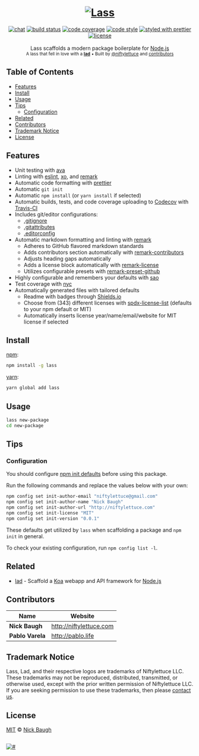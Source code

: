 <h1 align="center">
  <a href="https://lass.js.org"><img src="https://cdn.rawgit.com/lassjs/lass/e39cd571/media/lass.png" alt="Lass" /></a>
</h1>
<div align="center">
  <a href="http://slack.crocodilejs.com"><img src="http://slack.crocodilejs.com/badge.svg" alt="chat" /></a>
  <a href="https://semaphoreci.com/niftylettuce/lass"> <img src="https://semaphoreci.com/api/v1/niftylettuce/lass/branches/master/shields_badge.svg" alt="build status"></a>
  <a href="https://codecov.io/github/lassjs/lass"><img src="https://img.shields.io/codecov/c/github/lassjs/lass/master.svg" alt="code coverage" /></a>
  <a href="https://github.com/sindresorhus/xo"><img src="https://img.shields.io/badge/code_style-XO-5ed9c7.svg" alt="code style" /></a>
  <a href="https://github.com/prettier/prettier"><img src="https://img.shields.io/badge/styled_with-prettier-ff69b4.svg" alt="styled with prettier" /></a>
  <a href="LICENSE"><img src="https://img.shields.io/github/license/lassjs/lass.svg" alt="license" /></a>
</div>
<br />
<div align="center">
  Lass scaffolds a modern package boilerplate for <a href="https://nodejs.org">Node.js</a>
</div>

<div align="center">
  <sub>
    A lass that fell in love with a <a href="https://github.com/ladjs/lad"><strong>lad</strong></a>
    &bull; Built by <a href="https://github.com/niftylettuce">@niftylettuce</a>
    and <a href="#contributors">contributors</a>
  </sub>
</div>


## Table of Contents

* [Features](#features)
* [Install](#install)
* [Usage](#usage)
* [Tips](#tips)
  * [Configuration](#configuration)
* [Related](#related)
* [Contributors](#contributors)
* [Trademark Notice](#trademark-notice)
* [License](#license)


## Features

* Unit testing with [ava][]
* Linting with [eslint][], [xo][], and [remark][]
* Automatic code formatting with [prettier][]
* Automatic `git init`
* Automatic `npm install` (or `yarn install` if selected)
* Automatic builds, tests, and code coverage uploading to [Codecov][] with [Travis-CI][]
* Includes git/editor configurations:
  * [.gitignore](template/gitignore)
  * [.gitattributes](template/.gitattributes)
  * [.editorconfig](template/.editorconfig)
* Automatic markdown formatting and linting with [remark][]
  * Adheres to GitHub flavored markdown standards
  * Adds contributors section automatically with [remark-contributors][]
  * Adjusts heading gaps automatically
  * Adds a license block automatically with [remark-license][]
  * Utilizes configurable presets with [remark-preset-github][]
* Highly configurable and remembers your defaults with [sao][]
* Test coverage with [nyc][]
* Automatically generated files with tailored defaults
  * Readme with badges through [Shields.io][shields]
  * Choose from (343) different licenses with [spdx-license-list][] (defaults to your npm default or MIT)
  * Automatically inserts license year/name/email/website for MIT license if selected


## Install

[npm][]:

```sh
npm install -g lass
```

[yarn][]:

```sh
yarn global add lass
```


## Usage

```sh
lass new-package
cd new-package
```


## Tips

### Configuration

You should configure [npm init defaults][npm-init-defaults] before using this package.

Run the following commands and replace the values below with your own:

```bash
npm config set init-author-email "niftylettuce@gmail.com"
npm config set init-author-name "Nick Baugh"
npm config set init-author-url "http://niftylettuce.com"
npm config set init-license "MIT"
npm config set init-version "0.0.1"
```

These defaults get utilized by `lass` when scaffolding a package and `npm init` in general.

To check your existing configuration, run `npm config list -l`.


## Related

* [lad][] - Scaffold a [Koa][] webapp and API framework for [Node.js][node]


## Contributors

| Name             | Website                   |
| ---------------- | ------------------------- |
| **Nick Baugh**   | <http://niftylettuce.com> |
| **Pablo Varela** | <http://pablo.life>       |


## Trademark Notice

Lass, Lad, and their respective logos are trademarks of Niftylettuce LLC.
These trademarks may not be reproduced, distributed, transmitted, or otherwise used, except with the prior written permission of Niftylettuce LLC.
If you are seeking permission to use these trademarks, then please [contact us](mailto:niftylettuce@gmail.com).


## License

[MIT](LICENSE) © [Nick Baugh](http://niftylettuce.com)


## 

<a href="#"><img src="https://cdn.rawgit.com/lassjs/lass/e39cd571/media/lass-footer.png" alt="#" /></a>

[eslint]: https://eslint.org/

[xo]: https://github.com/sindresorhus/xo

[codecov]: https://codecov.io

[travis-ci]: https://travis-ci.org

[ava]: https://github.com/avajs/ava

[prettier]: https://prettier.io/

[npm]: https://www.npmjs.com/

[yarn]: https://yarnpkg.com/

[remark]: https://github.com/wooorm/remark

[remark-contributors]: https://github.com/hughsk/remark-contributors

[lad]: https://github.com/ladjs/lad

[node]: https://nodejs.org

[koa]: http://koajs.com/

[remark-license]: https://github.com/wooorm/remark-license

[remark-preset-github]: https://github.com/niftylettuce/remark-preset-github

[sao]: https://sao.js.org/#/

[nyc]: https://github.com/istanbuljs/nyc

[shields]: https://shields.io/

[spdx-license-list]: https://github.com/sindresorhus/spdx-license-list

[npm-init-defaults]: https://docs.npmjs.com/misc/config#init-author-name
